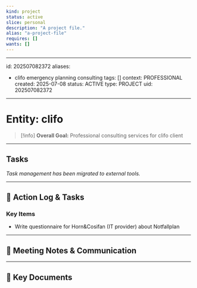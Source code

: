 ```yaml
---
kind: project
status: active
slice: personal
description: "A project file."
alias: "a-project-file"
requires: []
wants: []
---
```

---
id: 202507082372
aliases:
  - clifo emergency planning consulting
tags: []
context: PROFESSIONAL
created: 2025-07-08
status: ACTIVE
type: PROJECT
uid: 202507082372
---

# Entity: clifo

> [!info]
> **Overall Goal:** Professional consulting services for clifo client

---

## Tasks

_Task management has been migrated to external tools._

---

## 📝 Action Log & Tasks

### Key Items

- Write questionnaire for Horn&Cosifan (IT provider) about Notfallplan

---

## 💬 Meeting Notes & Communication

---

## 📎 Key Documents
